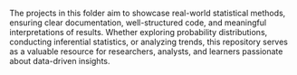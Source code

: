 The projects in this folder aim to showcase real-world statistical methods, ensuring clear documentation, well-structured code, and meaningful interpretations of results. Whether exploring probability distributions, conducting inferential statistics, or analyzing trends, this repository serves as a valuable resource for researchers, analysts, and learners passionate about data-driven insights.
